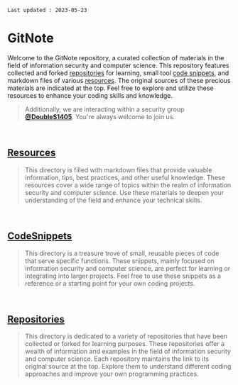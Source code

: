 	Last updated : 2023-05-23
	
# GitNote

Welcome to the GitNote repository, a curated collection of materials in the field of information security and computer science. This repository features collected and forked [repositories](https://github.com/Juwon1405/GitNote/tree/main/Repositories) for learning, small tool [code snippets](https://github.com/Juwon1405/GitNote/tree/main/CodeSnippets), and markdown files of various [resources](https://github.com/Juwon1405/GitNote/tree/main/Resources). The original sources of these precious materials are indicated at the top. Feel free to explore and utilize these resources to enhance your coding skills and knowledge.

> Additionally, we are interacting within a security group [**@DoubleS1405**](https://github.com/DoubleS1405). You're always welcome to join us.

<br>

## [Resources](https://github.com/Juwon1405/GitNote/tree/main/Resources)

> This directory is filled with markdown files that provide valuable information, tips, best practices, and other useful knowledge. These resources cover a wide range of topics within the realm of information security and computer science. Use these materials to deepen your understanding of the field and enhance your technical skills.

<br>

## [CodeSnippets](https://github.com/Juwon1405/GitNote/tree/main/CodeSnippets)

> This directory is a treasure trove of small, reusable pieces of code that serve specific functions. These snippets, mainly focused on information security and computer science, are perfect for learning or integrating into larger projects. Feel free to use these snippets as a reference or a starting point for your own coding projects.

<br>

## [Repositories](https://github.com/Juwon1405/GitNote/tree/main/Repositories)

> This directory is dedicated to a variety of repositories that have been collected or forked for learning purposes. These repositories offer a wealth of information and examples in the field of information security and computer science. Each repository maintains the link to its original source at the top. Explore them to understand different coding approaches and improve your own programming practices.

<br>